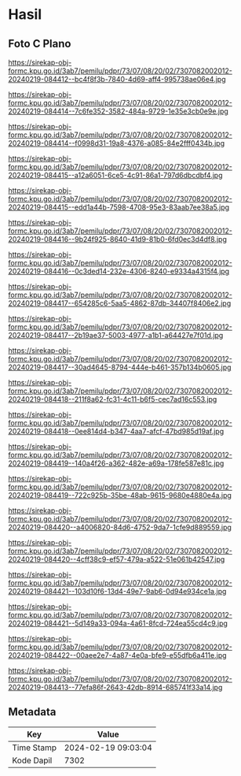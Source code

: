 # Hasil

## Foto C Plano

https://sirekap-obj-formc.kpu.go.id/3ab7/pemilu/pdpr/73/07/08/20/02/7307082002012-20240219-084412--bc4f8f3b-7840-4d69-aff4-995738ae06e4.jpg

https://sirekap-obj-formc.kpu.go.id/3ab7/pemilu/pdpr/73/07/08/20/02/7307082002012-20240219-084414--7c6fe352-3582-484a-9729-1e35e3cb0e9e.jpg

https://sirekap-obj-formc.kpu.go.id/3ab7/pemilu/pdpr/73/07/08/20/02/7307082002012-20240219-084414--f0998d31-19a8-4376-a085-84e2fff0434b.jpg

https://sirekap-obj-formc.kpu.go.id/3ab7/pemilu/pdpr/73/07/08/20/02/7307082002012-20240219-084415--a12a6051-6ce5-4c91-86a1-797d6dbcdbf4.jpg

https://sirekap-obj-formc.kpu.go.id/3ab7/pemilu/pdpr/73/07/08/20/02/7307082002012-20240219-084415--edd1a44b-7598-4708-95e3-83aab7ee38a5.jpg

https://sirekap-obj-formc.kpu.go.id/3ab7/pemilu/pdpr/73/07/08/20/02/7307082002012-20240219-084416--9b24f925-8640-41d9-81b0-6fd0ec3d4df8.jpg

https://sirekap-obj-formc.kpu.go.id/3ab7/pemilu/pdpr/73/07/08/20/02/7307082002012-20240219-084416--0c3ded14-232e-4306-8240-e9334a4315f4.jpg

https://sirekap-obj-formc.kpu.go.id/3ab7/pemilu/pdpr/73/07/08/20/02/7307082002012-20240219-084417--654285c6-5aa5-4862-87db-34407f8406e2.jpg

https://sirekap-obj-formc.kpu.go.id/3ab7/pemilu/pdpr/73/07/08/20/02/7307082002012-20240219-084417--2b19ae37-5003-4977-a1b1-a64427e7f01d.jpg

https://sirekap-obj-formc.kpu.go.id/3ab7/pemilu/pdpr/73/07/08/20/02/7307082002012-20240219-084417--30ad4645-8794-444e-b461-357b134b0605.jpg

https://sirekap-obj-formc.kpu.go.id/3ab7/pemilu/pdpr/73/07/08/20/02/7307082002012-20240219-084418--211f8a62-fc31-4c11-b6f5-cec7ad16c553.jpg

https://sirekap-obj-formc.kpu.go.id/3ab7/pemilu/pdpr/73/07/08/20/02/7307082002012-20240219-084418--0ee814d4-b347-4aa7-afcf-47bd985d19af.jpg

https://sirekap-obj-formc.kpu.go.id/3ab7/pemilu/pdpr/73/07/08/20/02/7307082002012-20240219-084419--140a4f26-a362-482e-a69a-178fe587e81c.jpg

https://sirekap-obj-formc.kpu.go.id/3ab7/pemilu/pdpr/73/07/08/20/02/7307082002012-20240219-084419--722c925b-35be-48ab-9615-9680e4880e4a.jpg

https://sirekap-obj-formc.kpu.go.id/3ab7/pemilu/pdpr/73/07/08/20/02/7307082002012-20240219-084420--a4006820-84d6-4752-9da7-1cfe9d889559.jpg

https://sirekap-obj-formc.kpu.go.id/3ab7/pemilu/pdpr/73/07/08/20/02/7307082002012-20240219-084420--4cff38c9-ef57-479a-a522-51e061b42547.jpg

https://sirekap-obj-formc.kpu.go.id/3ab7/pemilu/pdpr/73/07/08/20/02/7307082002012-20240219-084421--103d10f6-13d4-49e7-9ab6-0d94e934ce1a.jpg

https://sirekap-obj-formc.kpu.go.id/3ab7/pemilu/pdpr/73/07/08/20/02/7307082002012-20240219-084421--5d149a33-094a-4a61-8fcd-724ea55cd4c9.jpg

https://sirekap-obj-formc.kpu.go.id/3ab7/pemilu/pdpr/73/07/08/20/02/7307082002012-20240219-084422--00aee2e7-4a87-4e0a-bfe9-e55dfb6a411e.jpg

https://sirekap-obj-formc.kpu.go.id/3ab7/pemilu/pdpr/73/07/08/20/02/7307082002012-20240219-084413--77efa86f-2643-42db-8914-685741f33a14.jpg


## Metadata

| Key        | Value               |
| ---------- | ------------------- |
| Time Stamp | 2024-02-19 09:03:04 |
| Kode Dapil | 7302                |



